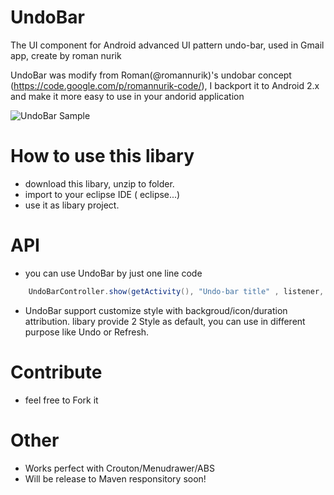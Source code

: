 UndoBar
=======

The UI component for Android advanced UI pattern undo-bar, used in Gmail app, create by roman nurik

UndoBar was modify from Roman(@romannurik)'s undobar concept (https://code.google.com/p/romannurik-code/), I backport it to Android 2.x and make it more easy to use in your andorid application

![UndoBar Sample](https://github.com/soarcn/UndoBar/blob/master/art/screen.png?raw=true)

How to use this libary
=======

- download this libary, unzip to folder.
- import to your eclipse IDE ( eclipse...)
- use it as libary project.

API
=======

- you can use UndoBar by just one line code

``` java
    UndoBarController.show(getActivity(), "Undo-bar title" , listener, undoToken, false);
```

- UndoBar support customize style with backgroud/icon/duration attribution. libary provide 2 Style as default, you can use in different purpose like Undo or Refresh.


Contribute
=======

- feel free to Fork it


Other
=======
- Works perfect with Crouton/Menudrawer/ABS
- Will be release to Maven responsitory soon!

